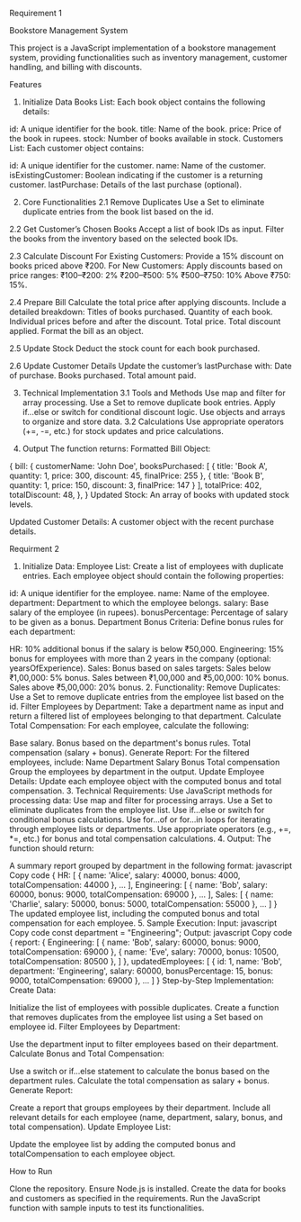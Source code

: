 Requirement 1

Bookstore Management System


This project is a JavaScript implementation of a bookstore management system, providing functionalities such as inventory management, customer handling, and billing with discounts.

Features
1. Initialize Data
Books List: Each book object contains the following details:

id: A unique identifier for the book.
title: Name of the book.
price: Price of the book in rupees.
stock: Number of books available in stock.
Customers List: Each customer object contains:

id: A unique identifier for the customer.
name: Name of the customer.
isExistingCustomer: Boolean indicating if the customer is a returning customer.
lastPurchase: Details of the last purchase (optional).

2. Core Functionalities
2.1 Remove Duplicates
Use a Set to eliminate duplicate entries from the book list based on the id.

2.2 Get Customer’s Chosen Books
Accept a list of book IDs as input.
Filter the books from the inventory based on the selected book IDs.

2.3 Calculate Discount
For Existing Customers:
Provide a 15% discount on books priced above ₹200.
For New Customers:
Apply discounts based on price ranges:
₹100–₹200: 2%
₹200–₹500: 5%
₹500–₹750: 10%
Above ₹750: 15%.

2.4 Prepare Bill
Calculate the total price after applying discounts.
Include a detailed breakdown:
Titles of books purchased.
Quantity of each book.
Individual prices before and after the discount.
Total price.
Total discount applied.
Format the bill as an object.

2.5 Update Stock
Deduct the stock count for each book purchased.

2.6 Update Customer Details
Update the customer’s lastPurchase with:
Date of purchase.
Books purchased.
Total amount paid.

3. Technical Implementation
3.1 Tools and Methods
Use map and filter for array processing.
Use a Set to remove duplicate book entries.
Apply if...else or switch for conditional discount logic.
Use objects and arrays to organize and store data.
3.2 Calculations
Use appropriate operators (+=, -=, etc.) for stock updates and price calculations.

4. Output
The function returns:
Formatted Bill Object:

{
  bill: {
    customerName: 'John Doe',
    booksPurchased: [
      { title: 'Book A', quantity: 1, price: 300, discount: 45, finalPrice: 255 },
      { title: 'Book B', quantity: 1, price: 150, discount: 3, finalPrice: 147 }
    ],
    totalPrice: 402,
    totalDiscount: 48,
  },
}
Updated Stock: An array of books with updated stock levels.

Updated Customer Details: A customer object with the recent purchase details.

Requirment 2
1. Initialize Data:
Employee List:
Create a list of employees with duplicate entries. Each employee object should contain the following properties:

id: A unique identifier for the employee.
name: Name of the employee.
department: Department to which the employee belongs.
salary: Base salary of the employee (in rupees).
bonusPercentage: Percentage of salary to be given as a bonus.
Department Bonus Criteria:
Define bonus rules for each department:

HR: 10% additional bonus if the salary is below ₹50,000.
Engineering: 15% bonus for employees with more than 2 years in the company (optional: yearsOfExperience).
Sales: Bonus based on sales targets:
Sales below ₹1,00,000: 5% bonus.
Sales between ₹1,00,000 and ₹5,00,000: 10% bonus.
Sales above ₹5,00,000: 20% bonus.
2. Functionality:
Remove Duplicates:
Use a Set to remove duplicate entries from the employee list based on the id.
Filter Employees by Department:
Take a department name as input and return a filtered list of employees belonging to that department.
Calculate Total Compensation:
For each employee, calculate the following:

Base salary.
Bonus based on the department's bonus rules.
Total compensation (salary + bonus).
Generate Report:
For the filtered employees, include:
Name
Department
Salary
Bonus
Total compensation
Group the employees by department in the output.
Update Employee Details:
Update each employee object with the computed bonus and total compensation.
3. Technical Requirements:
Use JavaScript methods for processing data:
Use map and filter for processing arrays.
Use a Set to eliminate duplicates from the employee list.
Use if...else or switch for conditional bonus calculations.
Use for...of or for...in loops for iterating through employee lists or departments.
Use appropriate operators (e.g., +=, *=, etc.) for bonus and total compensation calculations.
4. Output:
The function should return:

A summary report grouped by department in the following format:
javascript
Copy code
{
  HR: [
    { name: 'Alice', salary: 40000, bonus: 4000, totalCompensation: 44000 },
    ...
  ],
  Engineering: [
    { name: 'Bob', salary: 60000, bonus: 9000, totalCompensation: 69000 },
    ...
  ],
  Sales: [
    { name: 'Charlie', salary: 50000, bonus: 5000, totalCompensation: 55000 },
    ...
  ]
}
The updated employee list, including the computed bonus and total compensation for each employee.
5. Sample Execution:
Input:
javascript
Copy code
const department = "Engineering";
Output:
javascript
Copy code
{
  report: {
    Engineering: [
      { name: 'Bob', salary: 60000, bonus: 9000, totalCompensation: 69000 },
      { name: 'Eve', salary: 70000, bonus: 10500, totalCompensation: 80500 },
    ]
  },
  updatedEmployees: [
    { id: 1, name: 'Bob', department: 'Engineering', salary: 60000, bonusPercentage: 15, bonus: 9000, totalCompensation: 69000 },
    ...
  ]
}
Step-by-Step Implementation:
Create Data:

Initialize the list of employees with possible duplicates.
Create a function that removes duplicates from the employee list using a Set based on employee id.
Filter Employees by Department:

Use the department input to filter employees based on their department.
Calculate Bonus and Total Compensation:

Use a switch or if...else statement to calculate the bonus based on the department rules.
Calculate the total compensation as salary + bonus.
Generate Report:

Create a report that groups employees by their department.
Include all relevant details for each employee (name, department, salary, bonus, and total compensation).
Update Employee List:

Update the employee list by adding the computed bonus and totalCompensation to each employee object.

How to Run

Clone the repository.
Ensure Node.js is installed.
Create the data for books and customers as specified in the requirements.
Run the JavaScript function with sample inputs to test its functionalities.


